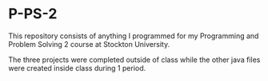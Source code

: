 # P-PS-2
This repository consists of anything I programmed for my Programming and Problem Solving 2 course at Stockton University.


The three projects were completed outside of class while the other java files were created inside class during 1 period.
